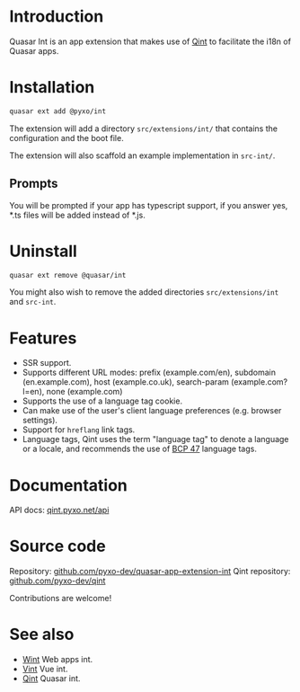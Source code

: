 # Introduction

Quasar Int is an app extension that makes use of
[Qint](https://github.com/pyxo-dev/qint) to facilitate the i18n of
Quasar apps.

# Installation

``` bash
quasar ext add @pyxo/int
```

The extension will add a directory `src/extensions/int/` that contains
the configuration and the boot file.

The extension will also scaffold an example implementation in
`src-int/`.

## Prompts

You will be prompted if your app has typescript support, if you answer
yes, \*.ts files will be added instead of \*.js.

# Uninstall

``` bash
quasar ext remove @quasar/int
```

You might also wish to remove the added directories `src/extensions/int`
and `src-int`.

# Features

-   SSR support.
-   Supports different URL modes: prefix (example.com/en), subdomain
    (en.example.com), host (example.co.uk), search-param
    (example.com?l=en), none (example.com)
-   Supports the use of a language tag cookie.
-   Can make use of the user's client language preferences (e.g. browser
    settings).
-   Support for `hreflang` link tags.
-   Language tags, Qint uses the term "language tag" to denote a
    language or a locale, and recommends the use of [BCP
    47](https://www.w3.org/International/articles/language-tags)
    language tags.

# Documentation

API docs: [qint.pyxo.net/api](https://qint.pyxo.net/api)

# Source code

Repository:
[github.com/pyxo-dev/quasar-app-extension-int](https://github.com/pyxo-dev/quasar-app-extension-int)
Qint repository:
[github.com/pyxo-dev/qint](https://github.com/pyxo-dev/qint)

Contributions are welcome!

# See also

-   [Wint](https://github.com/pyxo-dev/wint) Web apps int.
-   [Vint](https://github.com/pyxo-dev/vint) Vue int.
-   [Qint](https://github.com/pyxo-dev/qint) Quasar int.
